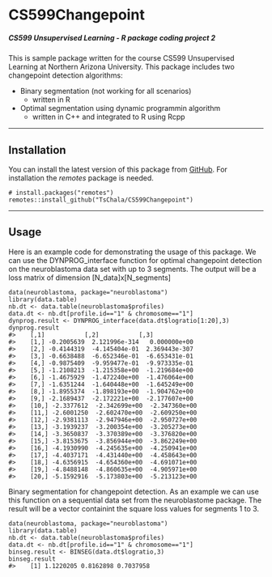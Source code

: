 # CS599Changepoint
##### CS599 Unsupervised Learning - R package coding project 2
This is sample package written for the course CS599 Unsupervised Learning at Northern Arizona University.
This package includes two changepoint detection algorithms:
- Binary segmentation (not working for all scenarios)
    - written in R
- Optimal segmentation using dynamic programmin algorithm
    - written in C++ and integrated to R using Rcpp
***
## Installation
You can install the latest version of this package from [GitHub](https://github.com/TsChala/CS599Changepoint). For installation the *remotes* package is needed.

    # install.packages("remotes")
    remotes::install_github("TsChala/CS599Changepoint")
***
## Usage
Here is an example code for demonstrating the usage of this package. We can use the DYNPROG_interface function for optimal changepoint detection on the neuroblastoma data set with up to 3 segments. The output will be a loss matrix of dimension [N_data]x[N_segments]
    
    data(neuroblastoma, package="neuroblastoma")
    library(data.table)
    nb.dt <- data.table(neuroblastoma$profiles)
    data.dt <- nb.dt[profile.id=="1" & chromosome=="1"]
    dynprog.result <- DYNPROG_interface(data.dt$logratio[1:20],3)
    dynprog.result
    #>    [,1]           [,2]           [,3]
    #>    [1,] -0.2005639  2.121996e-314   0.000000e+00
    #>    [2,] -0.4144319  -4.145404e-01  2.369443e-307
    #>    [3,] -0.6638488  -6.652346e-01  -6.653431e-01
    #>    [4,] -0.9875409  -9.959477e-01  -9.973335e-01
    #>    [5,] -1.2108213  -1.215358e+00  -1.219684e+00
    #>    [6,] -1.4675929  -1.472240e+00  -1.476064e+00
    #>    [7,] -1.6351244  -1.640448e+00  -1.645249e+00
    #>    [8,] -1.8955374  -1.898193e+00  -1.904762e+00
    #>    [9,] -2.1689437  -2.172221e+00  -2.177607e+00
    #>    [10,] -2.3377612  -2.342699e+00  -2.347360e+00
    #>    [11,] -2.6001250  -2.602470e+00  -2.609250e+00
    #>    [12,] -2.9381113  -2.947946e+00  -2.950727e+00
    #>    [13,] -3.1939237  -3.200354e+00  -3.205273e+00
    #>    [14,] -3.3650837  -3.370389e+00  -3.376820e+00
    #>    [15,] -3.8153675  -3.856944e+00  -3.862249e+00
    #>    [16,] -4.1930990  -4.245635e+00  -4.250941e+00
    #>    [17,] -4.4037171  -4.431440e+00  -4.458643e+00
    #>    [18,] -4.6356915  -4.654360e+00  -4.691071e+00
    #>    [19,] -4.8488148  -4.860635e+00  -4.905971e+00
    #>    [20,] -5.1592916  -5.173803e+00  -5.213123e+00

Binary segmentation for changepoint detection. As an example we can use this function on a sequential data set from the neuroblastome package. The result will be a vector containint the square loss values for segments 1 to 3.

    data(neuroblastoma, package="neuroblastoma")
    library(data.table)
    nb.dt <- data.table(neuroblastoma$profiles)
    data.dt <- nb.dt[profile.id=="1" & chromosome=="1"]
    binseg.result <- BINSEG(data.dt$logratio,3)
    binseg.result
    #>    [1] 1.1220205 0.8162898 0.7037958
    
